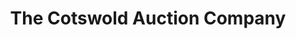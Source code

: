 ---
title: "The Cotswold Auction Company"
url: /cheltenham/the-cotswold-auction-company/
shop: Auktionshaus
---